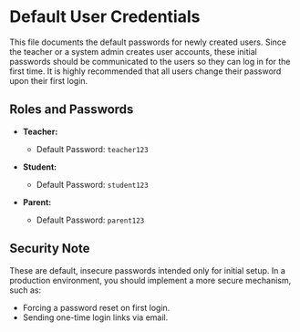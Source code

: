 
# Default User Credentials

This file documents the default passwords for newly created users. Since the teacher or a system admin creates user accounts, these initial passwords should be communicated to the users so they can log in for the first time. It is highly recommended that all users change their password upon their first login.

## Roles and Passwords

-   **Teacher:**
    -   Default Password: `teacher123`

-   **Student:**
    -   Default Password: `student123`

-   **Parent:**
    -   Default Password: `parent123`


## Security Note

These are default, insecure passwords intended only for initial setup. In a production environment, you should implement a more secure mechanism, such as:
-   Forcing a password reset on first login.
-   Sending one-time login links via email.
